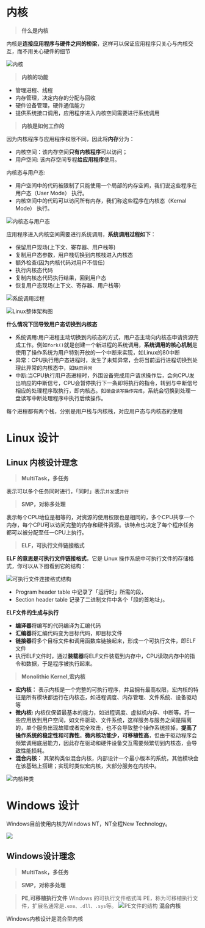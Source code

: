 # 内核

> **什么是内核**

内核是**连接应用程序与硬件之间的桥梁**，这样可以保证应用程序只关心与内核交互，而不用关心硬件的细节

![内核](https://camo.githubusercontent.com/cc34a62de364f9304f9c6f4b79ff6af10094df1b475734ec0bcfe0cabf21c003/68747470733a2f2f63646e2e6a7364656c6976722e6e65742f67682f7869616f6c696e636f6465722f496d616765486f737434406d61696e2f2545362539332538442545342542442539432545372542332542422545372542422539462f2545352538362538352545362541302542382f4b65726e656c5f4c61796f75742e706e67)

> **内核的功能**

- 管理进程、线程
- 内存管理，决定内存的分配与回收
- 硬件设备管理，硬件通信能力
- 提供系统接口调用，应用程序进入内核空间需要进行系统调用

> **内核是如何工作的**

因为内核程序与应用程序权限不同，因此将**内存**分为：
- 内核空间：该内存空间**只有内核程序**可以访问；
- 用户空间: 该内存空间专程**给应用程序**使用。

内核态与用户态:

- 用户空间中的代码被限制了只能使用一个局部的内存空间，我们说这些程序在用户态（User Mode） 执行。 
- 内核空间中的代码可以访问所有内存，我们称这些程序在内核态（Kernal Mode） 执行。

![内核态与用户态](https://segmentfault.com/img/remote/1460000039774790)

应用程序进入内核空间需要进行系统调用，**系统调用过程如下**：
- 保留用户现场(上下文、寄存器、用户栈等)
- 复制用户态参数，用户栈切换到内核栈进入内核态
- 额外检查(因为内核代码对用户不信任)
- 执行内核态代码
- 复制内核态代码执行结果，回到用户态
- 恢复用户态现场(上下文、寄存器、用户栈等)

![系统调用过程](https://camo.githubusercontent.com/82fefde343496ea1deb5ed1bccc434795dc9337df828552d49597995430e0cd6/68747470733a2f2f63646e2e6a7364656c6976722e6e65742f67682f7869616f6c696e636f6465722f496d616765486f737434406d61696e2f2545362539332538442545342542442539432545372542332542422545372542422539462f2545352538362538352545362541302542382f73797374656d63616c6c2e706e67)

![Linux整体架构图](https://segmentfault.com/img/remote/1460000039774789)

**什么情况下回导致用户态切换到内核态**

- 系统调用:用户进程主动切换到内核态的方式，用户态主动向内核态申请资源完成工作。例如`fork()`就是创建一个新进程的系统调用，**系统调用的核心机制**是使用了操作系统为用户特别开放的一个中断来实现，如Linux的80中断
- 异常：CPU执行用户态进程时，发生了未知异常，会将当前运行进程切换到处理此异常的内核态中，如`缺页异常`
- 中断:当CPU执行用户态进程时，外围设备完成用户请求操作后，会向CPU发出响应的中断信号，CPU会暂停执行下一条即将执行的指令，转到与中断信号相应的处理程序取执行，即内核态。如`硬盘读写操作完成`，系统会切换到处理一盘读写中断处理程序中执行后续操作。

每个进程都有两个栈，分别是用户栈与内核栈，对应用户态与内核态的使用

# Linux 设计

## Linux 内核设计理念

> **MultiTask，多任务**

表示可以多个任务同时进行，「同时」表示`并发`或`并行`

> **SMP，对称多处理**

表示每个CPU地位是相等的，对资源的使用权限也是相同的，多个CPU共享一个内存，每个CPU可以访问完整的内存和硬件资源。该特点也决定了每个程序任务都可以被分配至任一CPU上执行。

> **ELF，可执行文件链接格式**

**ELF 的意思是可执行文件链接格式**，它是 Linux 操作系统中可执行文件的存储格式，你可以从下图看到它的结构：

![可执行文件连接格式结构](https://camo.githubusercontent.com/d92b44c8fc96ba679b1489cabd58892407786c4a3e106be9c2e47d7095f74055/68747470733a2f2f63646e2e6a7364656c6976722e6e65742f67682f7869616f6c696e636f6465722f496d616765486f737434406d61696e2f2545362539332538442545342542442539432545372542332542422545372542422539462f2545352538362538352545362541302542382f456c662e706e67)

- Program header table 中记录了「运行时」所需的段，
-  Section header table 记录了二进制文件中各个「段的首地址」。

**ELF文件的生成与执行**
- **编译器**将编写的代码编译为汇编代码
- **汇编器**将汇编代码变为目标代码，即目标文件
- **链接器**将多个目标文件和调用函数库链接起来，形成一个可执行文件，即ELF文件
- 执行ELF文件时，通过**装载器**将ELF文件装载到内存中，CPU读取内存中的指令和数据，于是程序被执行起来。

> **Monolithic Kernel,宏内核**

- **宏内核：** 表示内核是一个完整的可执行程序，并且拥有最高权限，宏内核的特征是所有模块都运行在内核态，如进程调度、内存管理、文件系统、设备驱动等
- **微内核:** 内核仅保留最基本的能力，如进程调度、虚拟机内存、中断等。将一些应用放到用户空间，如文件驱动、文件系统，这样服务与服务之间是隔离的，单个服务出现故障或者完全攻击，也不会导致整个操作系统挂掉，**提高了操作系统的稳定性和可靠性**。**微内核功能少，可移植性高**，但由于驱动程序会频繁调用底层能力，因此存在驱动和硬件设备交互需要频繁切到内核态，会导致性能损耗。
- **混合内核：** 其架构类似混合内核，内部设计一个最小版本的系统，其他模块会在该基础上搭建；实现时类似宏内核，大部分服务在内核中。

![内核种类](https://camo.githubusercontent.com/29cf7bdaaa70b298ac08f94f2327afab3c3ee9c3fb878331ec4288d2e60d9f8c/68747470733a2f2f63646e2e6a7364656c6976722e6e65742f67682f7869616f6c696e636f6465722f496d616765486f737434406d61696e2f2545362539332538442545342542442539432545372542332542422545372542422539462f2545352538362538352545362541302542382f4f532d737472756374757265322e706e67)

# Windows 设计

Windows目前使用内核为Windows NT，NT全程New Technology。

![](https://camo.githubusercontent.com/6bc7453609f236f5eabb051666ffc2d27664ea8fbbf41d1da17aaf5d2a43ea4d/68747470733a2f2f63646e2e6a7364656c6976722e6e65742f67682f7869616f6c696e636f6465722f496d616765486f737434406d61696e2f2545362539332538442545342542442539432545372542332542422545372542422539462f2545352538362538352545362541302542382f77696e646f774e542e706e67)

## Windows设计理念

> **MultiTask，多任务**

> **SMP，对称多处理**

> **PE,可移植执行文件**
Windows 的可执行文件格式叫 PE，称为可移植执行文件，扩展名通常是`.exe、.dll、.sys`等。
![PE文件的结构](https://camo.githubusercontent.com/28c0458be33abc0e4f777649062d69d2527e039159edc020c7c7407670bbd6d4/68747470733a2f2f63646e2e6a7364656c6976722e6e65742f67682f7869616f6c696e636f6465722f496d616765486f737434406d61696e2f2545362539332538442545342542442539432545372542332542422545372542422539462f2545352538362538352545362541302542382f70652e706e67)
> **混合内核**


Windows内核设计是混合型内核
